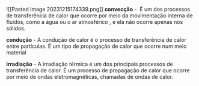 ![[Pasted image 20231215174339.png]]
**convecção** -  É um dos processos de transferência de calor que ocorre por meio da movimentação interna de fluidos, como a água ou o ar atmosférico , e ela não ocorre apenas nos sólidos.

**condução** - A condução de calor é o processo de transferência de calor entre partículas. É um tipo de propagação de calor que ocorre num meio material

**irradiação** - A irradiação térmica é um dos principais processos de transferência de calor. É um processo de propagação de calor que ocorre por meio de ondas eletromagnéticas, chamadas de ondas de calor.
